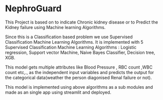 # NephroGuard

This Project is based on to indicate Chronic kidney disease or to Predict the Kidney failure using Machine learning Algorithms.

Since this is a Classification based problem we use Supervised Classification Machine Learning Algorithms.
It is implemented with 5 Supervised Classification Machine Learning Algorithms : Logistic regression, Support vector Machine, Naive Bayes Classifier, Decision tree, XGB.

This model gets multiple attributes like Blood Pressure , RBC count ,WBC count etc,., as the independent input variables and predicts the output for the categorical data(weather the person diagonised Renal failure or not).

This model is implemented using above algorithms as a sub modules and made as an single app using streamlit and deployed.
